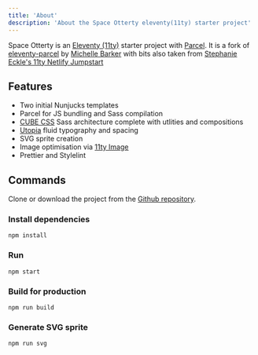 ```yaml
---
title: 'About'
description: 'About the Space Otterty eleventy(11ty) starter project'
---
```


Space Otterty is an [Eleventy (11ty)](https://www.11ty.dev/) starter project with [Parcel](https://parceljs.org/).
It is a fork of [eleventy-parcel](https://github.com/mbarker84/eleventy-parcel) by [Michelle Barker](https://css-irl.info/) with bits also taken from [Stephanie Eckle's 11ty Netlify Jumpstart](https://11ty-netlify-jumpstart.netlify.app/)

## Features

- Two initial Nunjucks templates
- Parcel for JS bundling and Sass compilation
- [CUBE CSS](https://cube.fyi/) Sass architecture complete with utlities and compositions
- [Utopia](https://utopia.fyi/) fluid typography and spacing
- SVG sprite creation
- Image optimisation via [11ty Image](https://www.11ty.dev/docs/plugins/image/)
- Prettier and Stylelint

## Commands

Clone or download the project from the [Github repository](https://github.com/mbarker84/eleventy-parcel).

### Install dependencies

```
npm install
```

### Run

```
npm start
```

### Build for production

```
npm run build
```

### Generate SVG sprite

```
npm run svg
```

